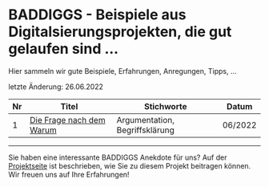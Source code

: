 # BADDIGGS - Beispiele aus Digitalsierungsprojekten, die gut gelaufen sind ...

Hier sammeln wir gute Beispiele, Erfahrungen, Anregungen, Tipps, ...

letzte Änderung: 26.06.2022

| Nr   | Titel                                                                                   | Stichworte                           | Datum           |
|------| --------------------------------------------------------------------------------------- |--------------------------------------|-----------------|
|    1 | [Die Frage nach dem Warum](baddiggs/1_warum.md)                                         | Argumentation, Begriffsklärung       | 06/2022         |


---

Sie haben eine interessante BADDIGGS Anekdote für uns? Auf der [Projektseite](https://sapstammtisch.github.io/gusbad) ist beschrieben, wie Sie zu diesem Projekt beitragen können. Wir freuen uns auf Ihre Erfahrungen!  

